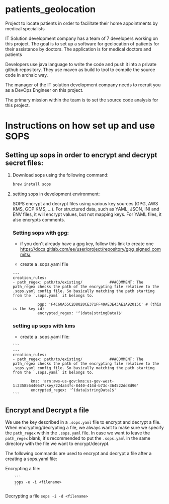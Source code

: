 # patients_geolocation
Project to locate patients in order to facilitate their home appointments by medical specialists

IT Solution development company has a team of 7 developers working on this project. The goal is to set up a software for geolocation of patients for their assistance by doctors. The application is for medical doctors and patients 

Developers use java language to write the code and push it into a private github repository. They use maven as build to tool to compile the source code in archaic way.

The manager of the IT solution development company needs to recruit you as a DevOps Engineer on this project.

The primary mission within the team is to set the source code analysis for this project.

# Instructions on how set up and use SOPS

## Setting up sops in order to encrypt and decrypt secret files:

   1.   Download sops using the following command:

        ```bash
        brew install sops
        ```
   2.   setting sops in development environment:

        SOPS encrypt and decrypt files using various key sources (GPG, AWS KMS, GCP KMS, …). For structured data, such as YAML, JSON, INI and ENV files, it will encrypt values, but not mapping keys. For YAML files, it also encrypts comments.
        
        ###  Setting sops with gpg:

           - if you don't already have a gpg key, follow this link to create one https://docs.gitlab.com/ee/user/project/repository/gpg_signed_commits/

           - create a .sops.yaml file
           
           ```
           ---
           creation_rules:
           - path_regex: path/to/existing/            ###COMMENT: The path_regex checks the path of the encrypting file relative to the .sops.yaml config file. So basically matching the path starting from the `.sops.yaml` it belongs to. 

                      pgp: 'F4C60A55C2D8020CE371FF49AE3E43AE1A92015C' # (this is the key id)
                      encrypted_regex: '^(data|stringData)$'
           ```

         ###  setting up sops with kms

           - create a .sops.yaml file:

            ```
            ---
            creation_rules:
            - path_regex: path/to/existing/            ###COMMENT: The path_regex checks the path of the encrypting file relative to the .sops.yaml config file. So basically matching the path starting from the `.sops.yaml` it belongs to.

                    kms: 'arn:aws-us-gov:kms:us-gov-west-1:235856440647:key/224a54fc-8440-414d-b73c-364522dd8d96'
                    encrypted_regex: '^(data|stringData)$'
            ```

## Encrypt and Decrypt a file 

We use the key described in a `.sops.yaml` file to encrypt and decrypt a file. When encrypting/decrypting a file, we always want to make sure we specify the `path_regex` within the `.sops.yaml` file. In case we want to leave the `path_regex` blank, it's recommended to put the `.sops.yaml` in the same directory with the file we want to encrypt/decrypt.

The following commands are used to encrypt and decrypt a file after a creating a sops.yaml file:

   Encrypting a file:

        ```
        sops -e -i <filename>
        ```

   Decrypting a file
        ```
        sops -i -d <filename>
        ```
